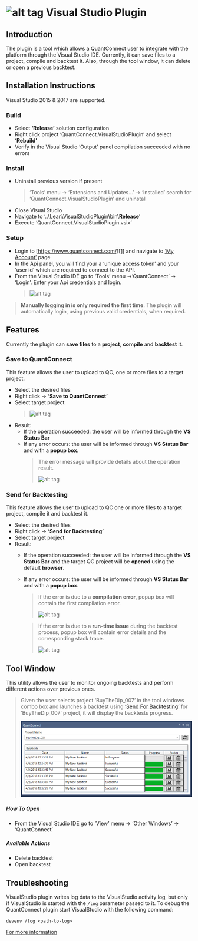 ![alt tag](../Documentation/logo.white.small.png)
 Visual Studio Plugin
=========

## Introduction ##

The plugin is a tool which allows a QuantConnect user to integrate with the platform through the Visual Studio IDE. Currently, it can save files to a project, compile and backtest it. Also, through the tool window, it can delete or open a previous backtest.

## Installation Instructions ##

Visual Studio 2015 & 2017 are supported.

### Build

- Select **‘Release’** solution configuration
- Right click project ‘QuantConnect.VisualStudioPlugin’ and select **‘Rebuild’**
- Verify in the Visual Studio ‘Output’ panel compilation succeeded with no errors

### Install

- Uninstall previous version if present
   > ‘Tools’ menu → ‘Extensions and Updates...’ → ‘Installed’ search for ‘QuantConnect.VisualStudioPlugin’ and uninstall
- Close Visual Studio
- Navigate to ‘..\Lean\VisualStudioPlugin\bin\\**Release**’
- Execute ‘QuantConnect.VisualStudioPlugin.vsix’

### Setup

- Login to [https://www.quantconnect.com/][1] and navigate to [‘My Account’][2] page
- In the Api panel, you will find your a ‘unique access token’ and your ‘user id’ which are required to connect to the API.
- From the Visual Studio IDE go to ‘Tools’ menu →’QuantConnect’ → ‘Login’. Enter your Api credentials and login.
	> ![alt tag](Resources/loginBox.PNG)

>**Manually logging in is only required the first time**. The plugin will automatically login, using previous valid credentials, when required.

## Features

Currently the plugin can **save files** to a **project**, **compile** and **backtest** it.

### Save to QuantConnect

This feature allows the user to upload to QC, one or more files to a target project.

- Select the desired files
- Right click → **‘Save to QuantConnect’**
- Select target project
	> ![alt tag](Resources/selectProjectBox.PNG)
- Result:
	- If the operation succeeded: the user will be informed through the **VS Status Bar**
	- If any error occurs: the user will be informed through **VS Status Bar** and with a **popup box**.
		> The error message will provide details about the operation result.
		> 
		> ![alt tag](Resources/uploadFailedBox.PNG)

### <a name="SendForBacktesting">Send for Backtesting</a>

This feature allows the user to upload to QC one or more files to a target project, compile it and backtest it.

- Select the desired files
- Right click → **‘Send for Backtesting’**
- Select target project
- Result:
	- If the operation succeeded: the user will be informed through the **VS Status Bar** and the target QC project will be **opened** using the default **browser**.
	- If any error occurs: the user will be informed through **VS Status Bar** and with a **popup box**.
		> If the error is due to a **compilation error**, popup box will contain the first compilation error.
		>
		> ![alt tag](Resources/compilationFailedBox.PNG)

		> If the error is due to a **run-time issue** during the backtest process, popup box will contain error details and the corresponding stack trace.
		>
		> ![alt tag](Resources/backtestFailedBox.PNG)

## Tool Window

This utility allows the user to monitor ongoing backtests and perform different actions over previous ones.
>Given the user selects project ‘BuyTheDip_007’ in the tool windows combo box and launches a backtest using [‘Send For Backtesting’](#SendForBacktesting) for ‘BuyTheDip_007’ project, it will display the backtests progress.
>
> ![alt tag](Resources/toolWindow.PNG)

##### How To Open
- From the Visual Studio IDE go to ‘View’ menu → ‘Other Windows’ → ‘QuantConnect’
##### Available Actions
- Delete backtest
- Open backtest

## Troubleshooting

VisualStudio plugin writes log data to the VisualStudio activity log, but only if VisualStudio is started with the `/log` parameter passed to it. To debug the QuantConnect plugin start VisualStudio with the following command:

```
devenv /log <path-to-log>
```

[For more information][3]


[1]: https://www.quantconnect.com/
[2]: https://www.quantconnect.com/account/
[3]: https://docs.microsoft.com/en-us/visualstudio/ide/reference/log-devenv-exe